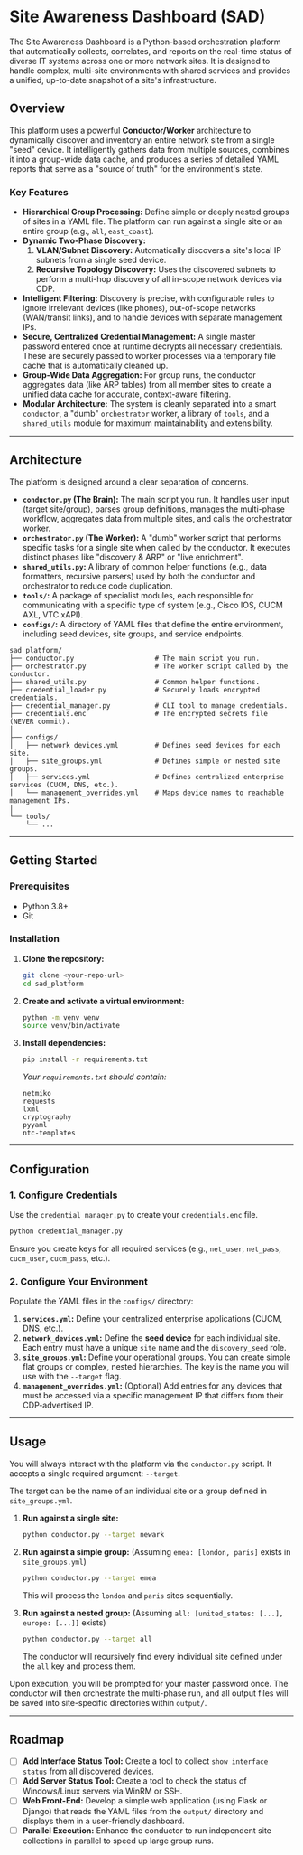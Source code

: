 # Site Awareness Dashboard (SAD)

The Site Awareness Dashboard is a Python-based orchestration platform that automatically collects, correlates, and reports on the real-time status of diverse IT systems across one or more network sites. It is designed to handle complex, multi-site environments with shared services and provides a unified, up-to-date snapshot of a site's infrastructure.

## Overview

This platform uses a powerful **Conductor/Worker** architecture to dynamically discover and inventory an entire network site from a single "seed" device. It intelligently gathers data from multiple sources, combines it into a group-wide data cache, and produces a series of detailed YAML reports that serve as a "source of truth" for the environment's state.

### Key Features

*   **Hierarchical Group Processing:** Define simple or deeply nested groups of sites in a YAML file. The platform can run against a single site or an entire group (e.g., `all`, `east_coast`).
*   **Dynamic Two-Phase Discovery:**
    1.  **VLAN/Subnet Discovery:** Automatically discovers a site's local IP subnets from a single seed device.
    2.  **Recursive Topology Discovery:** Uses the discovered subnets to perform a multi-hop discovery of all in-scope network devices via CDP.
*   **Intelligent Filtering:** Discovery is precise, with configurable rules to ignore irrelevant devices (like phones), out-of-scope networks (WAN/transit links), and to handle devices with separate management IPs.
*   **Secure, Centralized Credential Management:** A single master password entered once at runtime decrypts all necessary credentials. These are securely passed to worker processes via a temporary file cache that is automatically cleaned up.
*   **Group-Wide Data Aggregation:** For group runs, the conductor aggregates data (like ARP tables) from all member sites to create a unified data cache for accurate, context-aware filtering.
*   **Modular Architecture:** The system is cleanly separated into a smart `conductor`, a "dumb" `orchestrator` worker, a library of `tools`, and a `shared_utils` module for maximum maintainability and extensibility.

---

## Architecture

The platform is designed around a clear separation of concerns.

*   **`conductor.py` (The Brain):** The main script you run. It handles user input (target site/group), parses group definitions, manages the multi-phase workflow, aggregates data from multiple sites, and calls the orchestrator worker.
*   **`orchestrator.py` (The Worker):** A "dumb" worker script that performs specific tasks for a single site when called by the conductor. It executes distinct phases like "discovery & ARP" or "live enrichment".
*   **`shared_utils.py`:** A library of common helper functions (e.g., data formatters, recursive parsers) used by both the conductor and orchestrator to reduce code duplication.
*   **`tools/`:** A package of specialist modules, each responsible for communicating with a specific type of system (e.g., Cisco IOS, CUCM AXL, VTC xAPI).
*   **`configs/`:** A directory of YAML files that define the entire environment, including seed devices, site groups, and service endpoints.

```
sad_platform/
├── conductor.py                    # The main script you run.
├── orchestrator.py                 # The worker script called by the conductor.
├── shared_utils.py                 # Common helper functions.
├── credential_loader.py            # Securely loads encrypted credentials.
├── credential_manager.py           # CLI tool to manage credentials.
├── credentials.enc                 # The encrypted secrets file (NEVER commit).
│
├── configs/
│   ├── network_devices.yml         # Defines seed devices for each site.
│   ├── site_groups.yml             # Defines simple or nested site groups.
│   ├── services.yml                # Defines centralized enterprise services (CUCM, DNS, etc.).
│   └── management_overrides.yml    # Maps device names to reachable management IPs.
│
└── tools/
    └── ...
```

---

## Getting Started

### Prerequisites

*   Python 3.8+
*   Git

### Installation

1.  **Clone the repository:**
    ```bash
    git clone <your-repo-url>
    cd sad_platform
    ```

2.  **Create and activate a virtual environment:**
    ```bash
    python -m venv venv
    source venv/bin/activate
    ```

3.  **Install dependencies:**
    ```bash
    pip install -r requirements.txt
    ```
    _Your `requirements.txt` should contain:_
    ```
    netmiko
    requests
    lxml
    cryptography
    pyyaml
    ntc-templates
    ```

---

## Configuration

### 1. Configure Credentials
Use the `credential_manager.py` to create your `credentials.enc` file.
```bash
python credential_manager.py
```
Ensure you create keys for all required services (e.g., `net_user`, `net_pass`, `cucm_user`, `cucm_pass`, etc.).

### 2. Configure Your Environment
Populate the YAML files in the `configs/` directory:

1.  **`services.yml`:** Define your centralized enterprise applications (CUCM, DNS, etc.).
2.  **`network_devices.yml`:** Define the **seed device** for each individual site. Each entry must have a unique `site` name and the `discovery_seed` role.
3.  **`site_groups.yml`:** Define your operational groups. You can create simple flat groups or complex, nested hierarchies. The key is the name you will use with the `--target` flag.
4.  **`management_overrides.yml`:** (Optional) Add entries for any devices that must be accessed via a specific management IP that differs from their CDP-advertised IP.

---

## Usage

You will always interact with the platform via the `conductor.py` script. It accepts a single required argument: `--target`.

The target can be the name of an individual site or a group defined in `site_groups.yml`.

1.  **Run against a single site:**
    ```bash
    python conductor.py --target newark
    ```

2.  **Run against a simple group:**
    (Assuming `emea: [london, paris]` exists in `site_groups.yml`)
    ```bash
    python conductor.py --target emea
    ```
    This will process the `london` and `paris` sites sequentially.

3.  **Run against a nested group:**
    (Assuming `all: [united_states: [...], europe: [...]]` exists)
    ```bash
    python conductor.py --target all
    ```
    The conductor will recursively find every individual site defined under the `all` key and process them.

Upon execution, you will be prompted for your master password once. The conductor will then orchestrate the multi-phase run, and all output files will be saved into site-specific directories within `output/`.

---

## Roadmap

*   [ ] **Add Interface Status Tool:** Create a tool to collect `show interface status` from all discovered devices.
*   [ ] **Add Server Status Tool:** Create a tool to check the status of Windows/Linux servers via WinRM or SSH.
*   [ ] **Web Front-End:** Develop a simple web application (using Flask or Django) that reads the YAML files from the `output/` directory and displays them in a user-friendly dashboard.
*   [ ] **Parallel Execution:** Enhance the conductor to run independent site collections in parallel to speed up large group runs.

